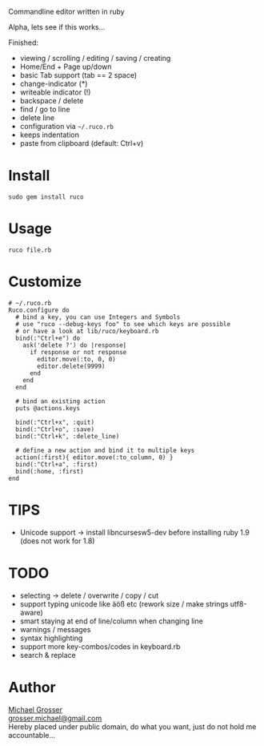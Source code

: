 Commandline editor written in ruby

Alpha, lets see if this works...

Finished:

 - viewing / scrolling / editing / saving / creating
 - Home/End + Page up/down
 - basic Tab support (tab == 2 space)
 - change-indicator (*)
 - writeable indicator (!)
 - backspace / delete
 - find / go to line
 - delete line
 - configuration via `~/.ruco.rb`
 - keeps indentation
 - paste from clipboard (default: Ctrl+v)

Install
=======
    sudo gem install ruco

Usage
=====
    ruco file.rb

Customize
=========

    # ~/.ruco.rb
    Ruco.configure do
      # bind a key, you can use Integers and Symbols
      # use "ruco --debug-keys foo" to see which keys are possible
      # or have a look at lib/ruco/keyboard.rb
      bind(:"Ctrl+e") do
        ask('delete ?') do |response|
          if response or not response
            editor.move(:to, 0, 0)
            editor.delete(9999)
          end
        end
      end

      # bind an existing action
      puts @actions.keys

      bind(:"Ctrl+x", :quit)
      bind(:"Ctrl+o", :save)
      bind(:"Ctrl+k", :delete_line)

      # define a new action and bind it to multiple keys
      action(:first){ editor.move(:to_column, 0) }
      bind(:"Ctrl+a", :first)
      bind(:home, :first)
    end

TIPS
====
 - Unicode support -> install libncursesw5-dev before installing ruby 1.9 (does not work for 1.8)

TODO
=====
 - selecting -> delete / overwrite / copy / cut
 - support typing unicode like äöß etc (rework size / make strings utf8-aware)
 - smart staying at end of line/column when changing line
 - warnings / messages
 - syntax highlighting
 - support more key-combos/codes in keyboard.rb
 - search & replace

Author
======
[Michael Grosser](http://grosser.it)  
grosser.michael@gmail.com  
Hereby placed under public domain, do what you want, just do not hold me accountable...
